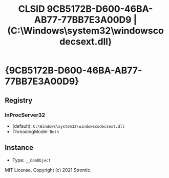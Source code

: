 ﻿---
title: "CLSID 9CB5172B-D600-46BA-AB77-77BB7E3A00D9 | (C:\\Windows\\system32\\windowscodecsext.dll)"
excerpt: What is COM-Object CLSID 9CB5172B-D600-46BA-AB77-77BB7E3A00D9?
---

# {9CB5172B-D600-46BA-AB77-77BB7E3A00D9}


## Registry


### InProcServer32

* (default): `C:\Windows\system32\windowscodecsext.dll`
* ThreadingModel: `Both`

## Instance

* Type: `__ComObject`

MIT License. Copyright (c) 2021 Strontic.


